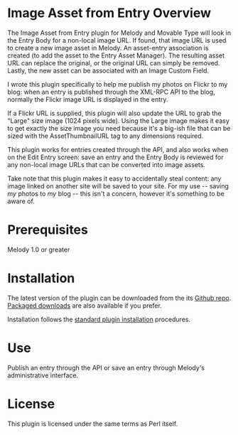 # Image Asset from Entry Overview

The Image Asset from Entry plugin for Melody and Movable Type will look in the
Entry Body for a non-local image URL. If found, that image URL is used to 
create a new image asset in Melody. An asset-entry association is created (to
add the asset to the Entry Asset Manager). The resulting asset URL can replace
the original, or the original URL can simply be removed. Lastly, the new asset
can be associated with an Image Custom Field.

I wrote this plugin specifically to help me publish my photos on Flickr to my
blog: when an entry is published through the XML-RPC API to the blog, normally
the Flickr image URL is displayed in the entry.

If a Flickr URL is supplied, this plugin will also update the URL to grab the
"Large" size image (1024 pixels wide). Using the Large image makes it easy to
get exactly the size image you need because it's a big-ish file that can be
sized with the AssetThumbnailURL tag to any dimensions required.

This plugin works for entries created through the API, and also works when on
the Edit Entry screen: save an entry and the Entry Body is reviewed for any
non-local image URLs that can be converted into image assets.

Take note that this plugin makes it easy to accidentally steal content: any
image linked on another site will be saved to your site. For my use -- saving
*my* photos to *my* blog -- this isn't a concern, however it's something to be
aware of.

# Prerequisites

Melody 1.0 or greater

# Installation

The latest version of the plugin can be downloaded from the its
[Github repo](https://github.com/danwolfgang/mt-plugin/image-asset-from-entry). 
[Packaged downloads](https://github.com/danwolfgang/mt-plugin/image-asset-from-entry/downloads) are also available if you prefer.

Installation follows the [standard plugin installation](http://tinyurl.com/easy-plugin-install) procedures.

# Use

Publish an entry through the API or save an entry through Melody's
administrative interface.

# License

This plugin is licensed under the same terms as Perl itself.
